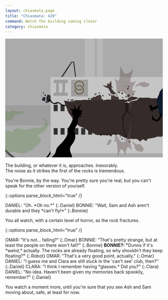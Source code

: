 ```yaml
---
layout: chiasmata_page
title: "Chiasmata: 429"
command: Watch the building coming closer
category: chiasmata
---
```


![429](/chiasmata/images/narrative/427.png)

The building, or whatever it is, approaches. Inexorably.<br>
The noise as it strikes the first of the rocks is tremendous.

You're Bonnie, by the way. You're pretty sure you're real, but you can't speak for the other version of yourself.

{::options parse_block_html="true" /}
<div class="dialogue">
DANIEL: "Oh. *Oh no.*" 
{:.Daniel}
BONNIE: "Wait, Sam and Ash aren't durable and they *can't fly!*" 
{:.Bonnie}
</div>

You all watch, with a certain level of horror, as the rock fractures.

{::options parse_block_html="true" /}
<div class="dialogue">
OMAR: "It's not... falling?" 
{:.Omar}
BONNIE: "That's pretty strange, but at least the people on there won't fall?" 
{:.Bonnie}
<b>BONNIE?: "</b><span class="Bonnie">Dunno if it's *weird,* actually. The rocks are already floating, so why shouldn't they keep floating?</span><b>"</b> 
{:.Robot}
OMAR: "That's a very good point, actually." 
{:.Omar}
DANIEL: "I guess me and Clara are still stuck in the 'can't see' club, then?" 
{:.Daniel}
CLARA: "I think I remember having *glasses.* Did you?" 
{:.Clara}
DANIEL: "No idea. Haven't been given my memories back spookily, remember?" 
{:.Daniel}
</div>

You watch a moment more, until you're sure that you see Ash and Sam moving about, safe, at least for now.